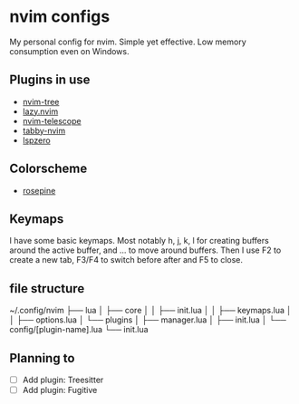 # nvim configs

My personal config for nvim. Simple yet effective. Low memory consumption even on Windows.

## Plugins in use
- [nvim-tree](https://github.com/nvim-tree/nvim-tree.lua)
- [lazy.nvim](https://github.com/folke/lazy.nvim)
- [nvim-telescope](https://github.com/nvim-telescope/telescope.nvim)
- [tabby-nvim](https://github.com/nanozuki/tabby.nvim)
- [lspzero](https://github.com/VonHeikemen/lsp-zero.nvim)

## Colorscheme
- [rosepine](https://github.com/rose-pine/neovim)

## Keymaps
I have some basic keymaps. Most notably <Leader>h, <Leader>j, <Leader>k, <Leader>l for creating buffers around the active buffer, and <C-j>... to move around buffers. Then I use F2 to create a new tab, F3/F4 to switch before after and F5 to close.

## file structure
~/.config/nvim
├── lua
│   ├── core
│   │   ├── init.lua
│   │   ├── keymaps.lua
│   │   ├── options.lua
│   └── plugins
│       ├── manager.lua
│       ├── init.lua
│       └── config/[plugin-name].lua
└── init.lua

## Planning to
- [ ] Add plugin: Treesitter
- [ ] Add plugin: Fugitive
